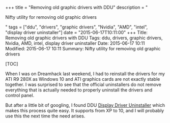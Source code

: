 +++
title = "Removing old graphic drivers with DDU"
description = "<p>Nifty utility for removing old graphic drivers</p>"
tags = ["ddu", "drivers", "graphic drivers", "Nvidia", "AMD", "intel", "display driver uninstaller"]
date = "2015-06-17T10:11:00"
+++
Title: Removing old graphic drivers with DDU
Tags: ddu, drivers, graphic drivers, Nvidia, AMD, intel, display driver uninstaller
Date: 2015-06-17 10:11
Modified: 2015-06-17 10:11
Summary: Nifty utility for removing old graphic drivers

[TOC]

When I was on Dreamhack last weekend, I had to reinstall the drivers for my ATI R9 280X as Windows 10 and ATI graphics cards are not exactly stable together. I was surprised to see that the official uninstallers do not remove everything that is actually needed to properly uninstall the drivers and control panel.

But after a little bit of googling, I found DDU [Display Driver Uninstaller](http://www.wagnardmobile.com/DDU/ddudownload.htm) which makes this process quite easy. It supports from XP to 10, and I will probably use this the next time the need arises.
